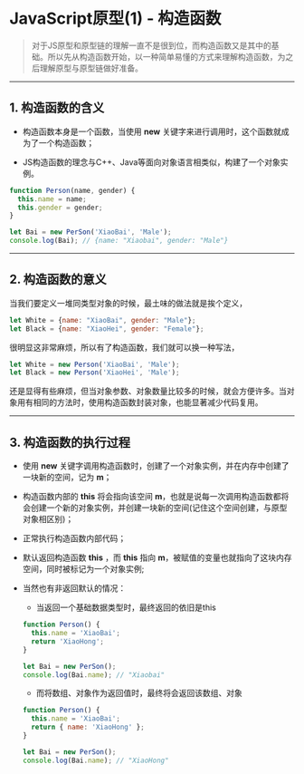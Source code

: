 # JavaScript原型(1) - 构造函数

> 对于JS原型和原型链的理解一直不是很到位，而构造函数又是其中的基础。所以先从构造函数开始，以一种简单易懂的方式来理解构造函数，为之后理解原型与原型链做好准备。

---------------

## 1. 构造函数的含义

* 构造函数本身是一个函数，当使用 **new** 关键字来进行调用时，这个函数就成为了一个构造函数；

* JS构造函数的理念与C++、Java等面向对象语言相类似，构建了一个对象实例。

```javascript
function Person(name, gender) {
  this.name = name;
  this.gender = gender;
}

let Bai = new PerSon('XiaoBai', 'Male');
console.log(Bai); // {name: "Xiaobai", gender: "Male"}
```

---------------

## 2. 构造函数的意义

当我们要定义一堆同类型对象的时候，最土味的做法就是挨个定义，

```javascript
let White = {name: "XiaoBai", gender: "Male"};
let Black = {name: "XiaoHei", gender: "Female"};
```

很明显这非常麻烦，所以有了构造函数，我们就可以换一种写法，

```javascript
let White = new Person('XiaoBai', 'Male');
let Black = new Person('XiaoHei', 'Male');
```

还是显得有些麻烦，但当对象参数、对象数量比较多的时候，就会方便许多。当对象用有相同的方法时，使用构造函数封装对象，也能显著减少代码复用。

---------------

## 3. 构造函数的执行过程

* 使用 **new** 关键字调用构造函数时，创建了一个对象实例，并在内存中创建了一块新的空间，记为 **m**；

* 构造函数内部的 **this** 将会指向该空间 **m**，也就是说每一次调用构造函数都将会创建一个新的对象实例，并创建一块新的空间(记住这个空间创建，与原型对象相区别)；

* 正常执行构造函数内部代码；

* 默认返回构造函数 **this** ，而 **this** 指向 **m**，被赋值的变量也就指向了这块内存空间，同时被标记为一个对象实例;

* 当然也有非返回默认的情况：

  - 当返回一个基础数据类型时，最终返回的依旧是this

  ```javascript
  function Person() {
    this.name = 'XiaoBai';
    return 'XiaoHong';
  }

  let Bai = new PerSon();
  console.log(Bai.name); // "Xiaobai"
  ```

  - 而将数组、对象作为返回值时，最终将会返回该数组、对象
  
  ```javascript
  function Person() {
    this.name = 'XiaoBai';
    return { name: 'XiaoHong' };
  }

  let Bai = new PerSon();
  console.log(Bai.name); // "XiaoHong"
  ```
